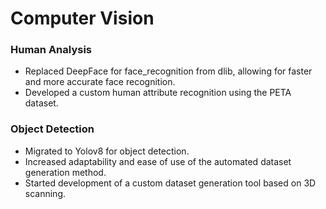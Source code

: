 # Computer Vision
### Human Analysis
- Replaced DeepFace for face_recognition from dlib, allowing for faster and more accurate face recognition.
- Developed a custom human attribute recognition using the PETA dataset.
  
### Object Detection
- Migrated to Yolov8 for object detection.
- Increased adaptability and ease of use of the automated dataset generation method.
- Started development of a custom dataset generation tool based on 3D scanning.